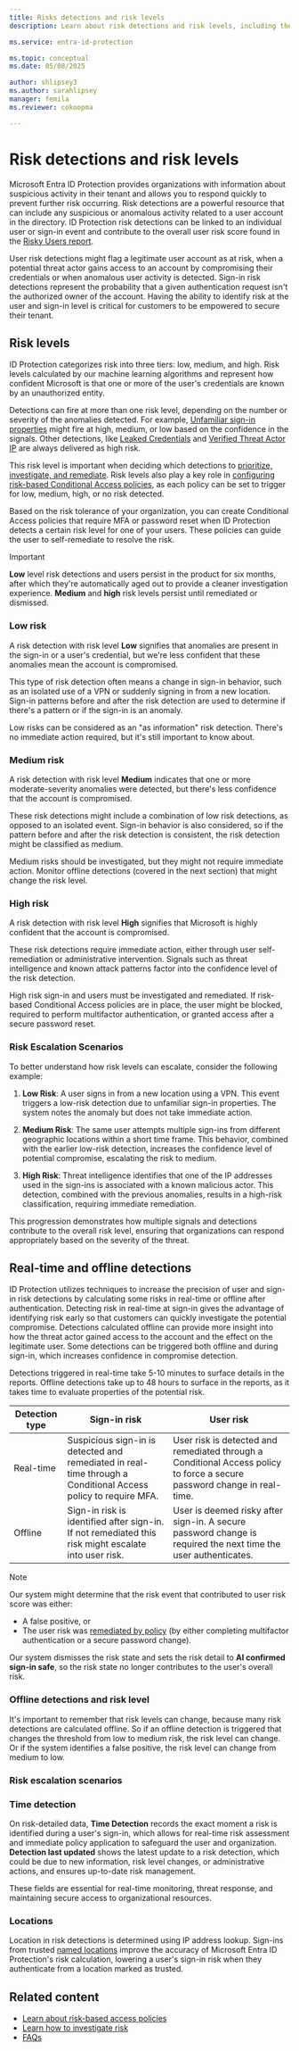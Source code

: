 ```yaml
---
title: Risks detections and risk levels
description: Learn about risk detections and risk levels, including the difference between real-time and offline detections. 

ms.service: entra-id-protection

ms.topic: conceptual
ms.date: 05/08/2025

author: shlipsey3
ms.author: sarahlipsey
manager: femila
ms.reviewer: cokoopma

---
```


# Risk detections and risk levels

Microsoft Entra ID Protection provides organizations with information about suspicious activity in their tenant and allows you to respond quickly to prevent further risk occurring. Risk detections are a powerful resource that can include any suspicious or anomalous activity related to a user account in the directory. ID Protection risk detections can be linked to an individual user or sign-in event and contribute to the overall user risk score found in the [Risky Users report](howto-identity-protection-investigate-risk.md#risky-users-report). 

User risk detections might flag a legitimate user account as at risk, when a potential threat actor gains access to an account by compromising their credentials or when anomalous user activity is detected. Sign-in risk detections represent the probability that a given authentication request isn't the authorized owner of the account. Having the ability to identify risk at the user and sign-in level is critical for customers to be empowered to secure their tenant.

## Risk levels

ID Protection categorizes risk into three tiers: low, medium, and high. Risk levels calculated by our machine learning algorithms and represent how confident Microsoft is that one or more of the user's credentials are known by an unauthorized entity.

Detections can fire at more than one risk level, depending on the number or severity of the anomalies detected. For example, [Unfamiliar sign-in properties](reference-risk-event-types.md#unfamiliar-sign-in-properties) might fire at high, medium, or low based on the confidence in the signals. Other detections, like [Leaked Credentials](reference-risk-event-types.md#leaked-credentials) and [Verified Threat Actor IP](reference-risk-event-types.md#verified-threat-actor-ip) are always delivered as high risk. 

This risk level is important when deciding which detections to [prioritize, investigate, and remediate](howto-identity-protection-investigate-risk.md#investigation-and-risk-remediation-framework). Risk levels also play a key role in [configuring risk-based Conditional Access policies](howto-identity-protection-configure-risk-policies.md#choosing-acceptable-risk-levels), as each policy can be set to trigger for low, medium, high, or no risk detected.

Based on the risk tolerance of your organization, you can create Conditional Access policies that require MFA or password reset when ID Protection detects a certain risk level for one of your users. These policies can guide the user to self-remediate to resolve the risk.

> [!IMPORTANT] 
> **Low** level risk detections and users persist in the product for six months, after which they're automatically aged out to provide a cleaner investigation experience. **Medium** and **high** risk levels persist until remediated or dismissed.

### Low risk

A risk detection with risk level **Low** signifies that anomalies are present in the sign-in or a user's credential, but we're less confident that these anomalies mean the account is compromised.

This type of risk detection often means a change in sign-in behavior, such as an isolated use of a VPN or suddenly signing in from a new location. Sign-in patterns before and after the risk detection are used to determine if there's a pattern or if the sign-in is an anomaly.

Low risks can be considered as an "as information" risk detection. There's no immediate action required, but it's still important to know about.

### Medium risk

A risk detection with risk level **Medium** indicates that one or more moderate-severity anomalies were detected, but there's less confidence that the account is compromised.

These risk detections might include a combination of low risk detections, as opposed to an isolated event. Sign-in behavior is also considered, so if the pattern before and after the risk detection is consistent, the risk detection might be classified as medium.

Medium risks should be investigated, but they might not require immediate action. Monitor offline detections (covered in the next section) that might change the risk level.

### High risk

A risk detection with risk level **High** signifies that Microsoft is highly confident that the account is compromised. 

These risk detections require immediate action, either through user self-remediation or administrative intervention. Signals such as threat intelligence and known attack patterns factor into the confidence level of the risk detection.

High risk sign-in and users must be investigated and remediated. If risk-based Conditional Access policies are in place, the user might be blocked, required to perform multifactor authentication, or granted access after a secure password reset. 

### Risk Escalation Scenarios

To better understand how risk levels can escalate, consider the following example:

1. **Low Risk**: A user signs in from a new location using a VPN. This event triggers a low-risk detection due to unfamiliar sign-in properties. The system notes the anomaly but does not take immediate action.

2. **Medium Risk**: The same user attempts multiple sign-ins from different geographic locations within a short time frame. This behavior, combined with the earlier low-risk detection, increases the confidence level of potential compromise, escalating the risk to medium.

3. **High Risk**: Threat intelligence identifies that one of the IP addresses used in the sign-ins is associated with a known malicious actor. This detection, combined with the previous anomalies, results in a high-risk classification, requiring immediate remediation.

This progression demonstrates how multiple signals and detections contribute to the overall risk level, ensuring that organizations can respond appropriately based on the severity of the threat.

## Real-time and offline detections

ID Protection utilizes techniques to increase the precision of user and sign-in risk detections by calculating some risks in real-time or offline after authentication. Detecting risk in real-time at sign-in gives the advantage of identifying risk early so that customers can quickly investigate the potential compromise. Detections calculated offline can provide more insight into how the threat actor gained access to the account and the effect on the legitimate user. Some detections can be triggered both offline and during sign-in, which increases confidence in compromise detection.

Detections triggered in real-time take 5-10 minutes to surface details in the reports. Offline detections take up to 48 hours to surface in the reports, as it takes time to evaluate properties of the potential risk. 

| Detection type | Sign-in risk | User risk |
|----------------|--------------|-----------|
| Real-time      | Suspicious sign-in is detected and remediated in real-time through a Conditional Access policy to require MFA. | User risk is detected and remediated through a Conditional Access policy to force a secure password change in real-time. |
| Offline        | Sign-in risk is identified after sign-in. If not remediated this risk might escalate into user risk. | User is deemed risky after sign-in. A secure password change is required the next time the user authenticates. |

> [!NOTE]
> Our system might determine that the risk event that contributed to user risk score was either: 
> 
> - A false positive, or
> - The user risk was [remediated by policy](howto-identity-protection-remediate-unblock.md) (by either completing multifactor authentication or a secure password change).
> 
> Our system dismisses the risk state and sets the risk detail to **AI confirmed sign-in safe**, so the risk state no longer contributes to the user's overall risk.

### Offline detections and risk level

It's important to remember that risk levels can change, because many risk detections are calculated offline. So if an offline detection is triggered that changes the threshold from low to medium risk, the risk level can change. Or if the system identifies a false positive, the risk level can change from medium to low. 

### Risk escalation scenarios



### Time detection

On risk-detailed data, **Time Detection** records the exact moment a risk is identified during a user's sign-in, which allows for real-time risk assessment and immediate policy application to safeguard the user and organization. **Detection last updated** shows the latest update to a risk detection, which could be due to new information, risk level changes, or administrative actions, and ensures up-to-date risk management.

These fields are essential for real-time monitoring, threat response, and maintaining secure access to organizational resources.

### Locations 

Location in risk detections is determined using IP address lookup. Sign-ins from trusted [named locations](../identity/conditional-access/location-condition.md#trusted-locations) improve the accuracy of Microsoft Entra ID Protection's risk calculation, lowering a user's sign-in risk when they authenticate from a location marked as trusted.

## Related content

- [Learn about risk-based access policies](concept-identity-protection-policies.md)
- [Learn how to investigate risk](howto-identity-protection-investigate-risk.md)
- [FAQs](id-protection-faq.yml)